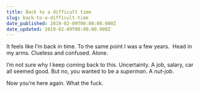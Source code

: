 ```yaml
---
title: Back to a difficult time
slug: back-to-a-difficult-time
date_published: 2019-02-09T00:00:00.000Z
date_updated: 2019-02-09T00:00:00.000Z
---
```


It feels like I’m back in time. To the same point I was a few years. 
Head in my arms. Clueless and confused. Alone.

I’m not sure why I keep coming back to this. Uncertainty. A job, salary, car all seemed good. But no, you wanted to be a *superman*. A *nut-job*.

Now you’re here again.
What the fuck.
